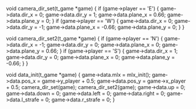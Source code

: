 void	camera_dir_set(t_game *game)
{
	if (game->player == 'E')
	{
		game->data.dir_x = 0;
		game->data.dir_y = 1;
		game->data.plane_x = 0.66;
		game->data.plane_y = 0;
	}
	if (game->player == 'W')
	{
		game->data.dir_x = 0;
		game->data.dir_y = -1;
		game->data.plane_x = -0.66;
		game->data.plane_y = 0;
	}
}

void	camera_dir_set2(t_game *game)
{
	if (game->player == 'N')
	{
		game->data.dir_x = -1;
		game->data.dir_y = 0;
		game->data.plane_x = 0;
		game->data.plane_y = 0.66;
	}
	if (game->player == 'S')
	{
		game->data.dir_x = 1;
		game->data.dir_y = 0;
		game->data.plane_x = 0;
		game->data.plane_y = -0.66;
	}
}

void	data_init(t_game *game)
{
	game->data.mlx = mlx_init();
	game->data.pos_x = game->y_player + 0.5;
	game->data.pos_y = game->x_player + 0.5;
	camera_dir_set(game);
	camera_dir_set2(game);
	game->data.up = 0;
	game->data.down = 0;
	game->data.left = 0;
	game->data.right = 0;
	game->data.l_strafe = 0;
	game->data.r_strafe = 0;
}
